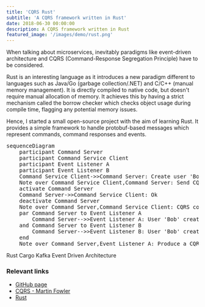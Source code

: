 ```yaml
---
title: 'CQRS Rust'
subtitle: 'A CQRS framework written in Rust'
date: 2018-06-30 00:00:00
description: A CQRS framework written in Rust
featured_image: '/images/demo/rust.png'
---
```


When talking about microservices, inevitably paradigms like event-driven architecture and CQRS (Command-Response Segregation Principle) 
have to be considered. 

Rust is an interesting language as it introduces a new paradigm different to languages such as Java/Go (garbage 
collection/.NET) and C/C++ (manual memory management). It is directly compiled to native code, but doesn't require
manual allocation of memory. It achieves this by having a strict mechanism called the borrow checker
which checks object usage during compile time, flagging any potential memory issues. 

Hence, I started a small open-source project with the aim of learning Rust. It provides 
a simple framework to handle protobuf-based messages which represent commands, command responses and events. 

<pre class="mermaid">
sequenceDiagram
    participant Command Server
    participant Command Service Client
    participant Event Listener A
    participant Event Listener B
    Command Service Client->>Command Server: Create user 'Bob'
    Note over Command Service Client,Command Server: Send CQRS command
    activate Command Server
    Command Server->>Command Service Client: Ok
    deactivate Command Server
    Note over Command Server,Command Service Client: CQRS command response (Ok/Not Ok)
    par Command Server to Event Listener A
        Command Server-->>Event Listener A: User 'Bob' created
    and Command Server to Event Listener B
        Command Server-->>Event Listener B: User 'Bob' created
    end
    Note over Command Server,Event Listener A: Produce a CQRS event
</pre>


<span class="tag-style-lang">Rust</span>
<span class="tag-style-lang">Cargo</span>
<span class="tag-style-data">Kafka</span>
<span class="tag-style-other">Event Driven Architecture</span>

### Relevant links
* [GitHub page](https://github.com/phil3k3/cqrs-rust)
* [CQRS - Martin Fowler](https://martinfowler.com/bliki/CQRS.html)
* [Rust](https://www.rust-lang.org/)

